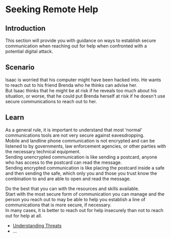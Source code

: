 # Seeking Remote Help
## Introduction
This section will provide you with guidance on ways to establish secure communication when reaching out for help when confronted with a potential digital attack.

## Scenario
Isaac is worried that his computer might have been hacked into. He wants to reach out to his friend Brenda who he thinks can advise her.
<br>
But Isaac thinks that he might be at risk if he reveals too much about his situation, or worse, that he could put Brenda herself at risk if he doesn't use secure communications to reach out to her.


## Learn
As a general rule, it is important to understand that most ‘normal’ communications tools are not very secure against eavesdropping.
<br>
Mobile and landline phone communication is not encrypted and can be listened to by governments, law enforcement agencies, or other parties with the necessary technical equipment. 
<br>
Sending unencrypted communication is like sending a postcard, anyone who has access to the postcard can read the message. 
<br>
Sending encrypted communication is like placing the postcard inside a safe and then sending the safe, which only you and those you trust know the combination to and are able to open and read the message.

Do the best that you can with the resources and skills available.
<br>
Start with the most secure form of communication you can manage and the person you reach out to may be able to help you establish a line of communications that is more secure, if necessary. 
<br>
In many cases, it is better to reach out for help insecurely than not to reach out for help at all.
<br>
 * [Understanding Threats](en/topics/practice-2-planning/0-getting-started/index.md)
 * ...

